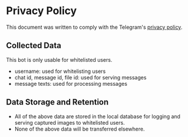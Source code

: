 # Privacy Policy

This document was written to comply with the Telegram's [privacy policy](https://telegram.org/tos/bot-developers#4-privacy).

## Collected Data

This bot is only usable for whitelisted users.

* username: used for whitelisting users
* chat id, message id, file id: used for serving messages
* message texts: used for processing messages

## Data Storage and Retention

* All of the above data are stored in the local database for logging and serving captured images to whitelisted users.
* None of the above data will be transferred elsewhere.

